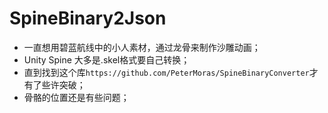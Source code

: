 # SpineBinary2Json

* 一直想用碧蓝航线中的小人素材，通过龙骨来制作沙雕动画；
* Unity Spine 大多是.skel格式要自己转换；
* 直到找到这个库`https://github.com/PeterMoras/SpineBinaryConverter`才有了些许突破；
* 骨骼的位置还是有些问题；
